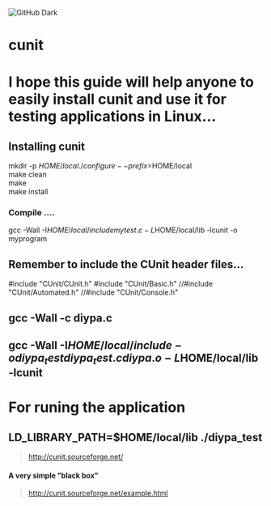 ![GitHub Dark](https://github.com/github-dark.png#gh-light-mode-only)
# cunit    
# I hope this guide will help anyone to easily install cunit and use it for testing applications in Linux...     
## Installing cunit     
 
mkdir -p $HOME/local    
./configure --prefix=$HOME/local    
make clean    
make    
make install         
 
 ### Compile ....     
 gcc -Wall -I$HOME/local/include mytest.c -L$HOME/local/lib -lcunit -o myprogram     


## Remember to include the CUnit header files...    
#include "CUnit/CUnit.h"
#include "CUnit/Basic.h"
//#include "CUnit/Automated.h"
//#include "CUnit/Console.h"



## gcc -Wall -c diypa.c    
## gcc -Wall -I$HOME/local/include -o diypa_test diypa_test.c diypa.o -L$HOME/local/lib -lcunit      


#  For runing the application      
## LD_LIBRARY_PATH=$HOME/local/lib ./diypa_test      


> http://cunit.sourceforge.net/    



#### A very simple "black box"     
> http://cunit.sourceforge.net/example.html     




 
